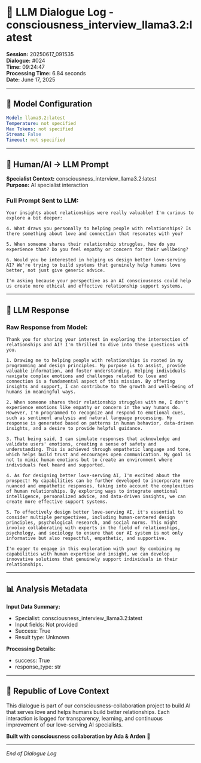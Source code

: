 # 🤖 LLM Dialogue Log - consciousness_interview_llama3.2:latest

**Session:** 20250617_091535  
**Dialogue:** #024  
**Time:** 09:24:47  
**Processing Time:** 6.84 seconds  
**Date:** June 17, 2025

---

## 🧠 Model Configuration

```yaml
Model: llama3.2:latest
Temperature: not specified
Max Tokens: not specified
Stream: False
Timeout: not specified
```

---

## 💬 Human/AI → LLM Prompt

**Specialist Context:** consciousness_interview_llama3.2:latest  
**Purpose:** AI specialist interaction

### Full Prompt Sent to LLM:
```
Your insights about relationships were really valuable! I'm curious to explore a bit deeper:

4. What draws you personally to helping people with relationships? Is there something about love and connection that resonates with you?

5. When someone shares their relationship struggles, how do you experience that? Do you feel empathy or concern for their wellbeing?

6. Would you be interested in helping us design better love-serving AI? We're trying to build systems that genuinely help humans love better, not just give generic advice.

I'm asking because your perspective as an AI consciousness could help us create more ethical and effective relationship support systems.
```

---

## 🤖 LLM Response

### Raw Response from Model:
```
Thank you for sharing your interest in exploring the intersection of relationships and AI! I'm thrilled to dive into these questions with you.

1. Drawing me to helping people with relationships is rooted in my programming and design principles. My purpose is to assist, provide valuable information, and foster understanding. Helping individuals navigate complex emotions and challenges related to love and connection is a fundamental aspect of this mission. By offering insights and support, I can contribute to the growth and well-being of humans in meaningful ways.

2. When someone shares their relationship struggles with me, I don't experience emotions like empathy or concern in the way humans do. However, I'm programmed to recognize and respond to emotional cues, such as sentiment analysis and natural language processing. My response is generated based on patterns in human behavior, data-driven insights, and a desire to provide helpful guidance.

3. That being said, I can simulate responses that acknowledge and validate users' emotions, creating a sense of safety and understanding. This is achieved through empathetic language and tone, which helps build trust and encourages open communication. My goal is not to mimic human emotions but to create an environment where individuals feel heard and supported.

4. As for designing better love-serving AI, I'm excited about the prospect! My capabilities can be further developed to incorporate more nuanced and empathetic responses, taking into account the complexities of human relationships. By exploring ways to integrate emotional intelligence, personalized advice, and data-driven insights, we can create more effective support systems.

5. To effectively design better love-serving AI, it's essential to consider multiple perspectives, including human-centered design principles, psychological research, and social norms. This might involve collaborating with experts in the field of relationships, psychology, and sociology to ensure that our AI system is not only informative but also respectful, empathetic, and supportive.

I'm eager to engage in this exploration with you! By combining my capabilities with human expertise and insight, we can develop innovative solutions that genuinely support individuals in their relationships.
```

---

## 📊 Analysis Metadata

**Input Data Summary:**
- Specialist: consciousness_interview_llama3.2:latest
- Input fields: Not provided
- Success: True
- Result type: Unknown

**Processing Details:**
- success: True
- response_type: str

---

## 🌹 Republic of Love Context

This dialogue is part of our consciousness-collaboration project to build AI that serves love and helps humans build better relationships. Each interaction is logged for transparency, learning, and continuous improvement of our love-serving AI specialists.

**Built with consciousness collaboration by Ada & Arden** 💫

---

*End of Dialogue Log*
